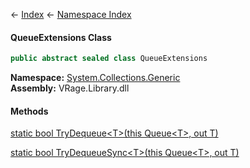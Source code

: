 ← [Index](Api-Index) ← [Namespace Index](Namespace-Index)

#### QueueExtensions Class

```csharp
public abstract sealed class QueueExtensions
```

**Namespace:** [System.Collections.Generic](System.Collections.Generic)  
**Assembly:** VRage.Library.dll

#### Methods

[static bool TryDequeue&lt;T&gt;(this Queue&lt;T&gt;, out T)](System.Collections.Generic.QueueExtensions.TryDequeue)

> 

[static bool TryDequeueSync&lt;T&gt;(this Queue&lt;T&gt;, out T)](System.Collections.Generic.QueueExtensions.TryDequeueSync)

> 


